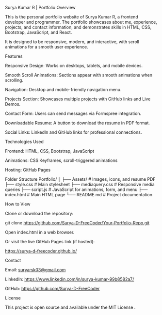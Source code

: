 Surya Kumar R | Portfolio
Overview

This is the personal portfolio website of Surya Kumar R, a frontend developer and programmer. The portfolio showcases about me, experience, projects, and contact information, and demonstrates skills in HTML, CSS, Bootstrap, JavaScript, and React.

It is designed to be responsive, modern, and interactive, with scroll animations for a smooth user experience.

Features

Responsive Design: Works on desktops, tablets, and mobile devices.

Smooth Scroll Animations: Sections appear with smooth animations when scrolling.

Navigation: Desktop and mobile-friendly navigation menu.

Projects Section: Showcases multiple projects with GitHub links and Live Demos.

Contact Form: Users can send messages via Formspree integration.

Downloadable Resume: A button to download the resume in PDF format.

Social Links: LinkedIn and GitHub links for professional connections.

Technologies Used

Frontend: HTML, CSS, Bootstrap, JavaScript

Animations: CSS Keyframes, scroll-triggered animations

Hosting: GitHub Pages

Folder Structure
Portfolio/
│
├── Assets/                # Images, icons, and resume PDF
├── style.css              # Main stylesheet
├── mediaquery.css         # Responsive media queries
├── script.js              # JavaScript for animations, form, and menu
├── index.html             # Main HTML page
└── README.md              # Project documentation

How to View

Clone or download the repository:

git clone https://github.com/Surya-D-FreeCoder/Your-Portfolio-Repo.git


Open index.html in a web browser.

Or visit the live GitHub Pages link (if hosted):

https://surya-d-freecoder.github.io/

Contact

Email: suryarsk03@gmail.com

LinkedIn: https://www.linkedin.com/in/surya-kumar-99b8582a7/

GitHub: https://github.com/Surya-D-FreeCoder

License

This project is open source and available under the MIT License
.